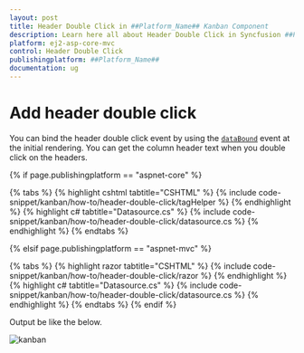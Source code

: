 ```yaml
---
layout: post
title: Header Double Click in ##Platform_Name## Kanban Component
description: Learn here all about Header Double Click in Syncfusion ##Platform_Name## Kanban component and more.
platform: ej2-asp-core-mvc
control: Header Double Click
publishingplatform: ##Platform_Name##
documentation: ug
---
```



# Add header double click

You can bind the header double click event by using the [`dataBound`](../../api/kanban#dataBound) event at the initial rendering. You can get the column header text when you double click on the headers.

{% if page.publishingplatform == "aspnet-core" %}

{% tabs %}
{% highlight cshtml tabtitle="CSHTML" %}
{% include code-snippet/kanban/how-to/header-double-click/tagHelper %}
{% endhighlight %}
{% highlight c# tabtitle="Datasource.cs" %}
{% include code-snippet/kanban/how-to/header-double-click/datasource.cs %}
{% endhighlight %}
{% endtabs %}

{% elsif page.publishingplatform == "aspnet-mvc" %}

{% tabs %}
{% highlight razor tabtitle="CSHTML" %}
{% include code-snippet/kanban/how-to/header-double-click/razor %}
{% endhighlight %}
{% highlight c# tabtitle="Datasource.cs" %}
{% include code-snippet/kanban/how-to/header-double-click/datasource.cs %}
{% endhighlight %}
{% endtabs %}
{% endif %}



Output be like the below.

![kanban](./images/header-double-click.PNG)